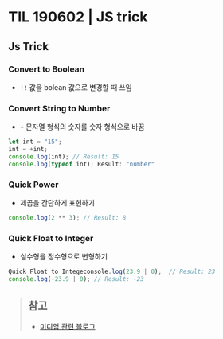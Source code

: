 # TIL 190602 | JS trick

## Js Trick

### Convert to Boolean

- `!!`  값을 bolean 값으로 변경할 때 쓰임

### Convert  String to Number

- `+`  문자열 형식의 숫자를 숫자 형식으로 바꿈

```js
let int = "15";
int = +int;
console.log(int); // Result: 15
console.log(typeof int); Result: "number"
```

### Quick Power

- 제곱을 간단하게 표현하기

```js
console.log(2 ** 3); // Result: 8
```

### Quick Float to Integer

- 실수형을 정수형으로 변형하기

```js
Quick Float to Integeconsole.log(23.9 | 0);  // Result: 23
console.log(-23.9 | 0); // Result: -23
```

> ## 참고
>
> - [미디엄 관련 블로그](https://medium.com/@bretcameron/12-javascript-tricks-you-wont-find-in-most-tutorials-a9c9331f169d)